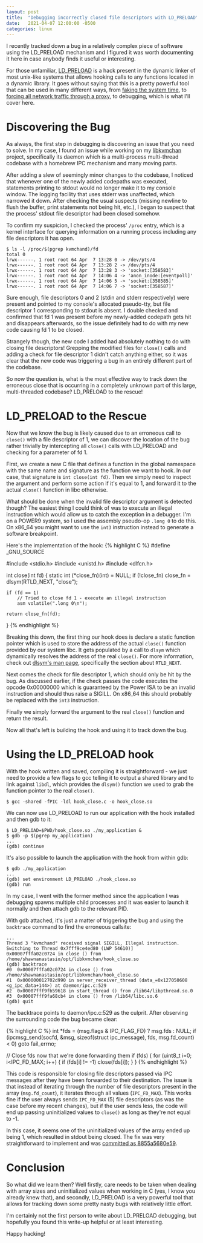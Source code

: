 ```yaml
---
layout: post
title:  "Debugging incorrectly closed file descriptors with LD_PRELOAD"
date:   2021-04-07 12:00:00 -0500
categories: linux
---
```

I recently tracked down a bug in a relatively complex piece of software using the LD_PRELOAD mechanism and I
figured it was worth documenting it here in case anybody finds it useful or interesting.

For those unfamiliar, [LD_PRELOAD](https://en.wikipedia.org/wiki/Dynamic_linker#Systems_using_ELF) is a hack
present in the dynamic linker of most unix-like systems that allows hooking calls to any functions located in a
dynamic library.  It goes without saying that this is a pretty powerful tool that can be used in many
different ways, from [faking the system time](https://github.com/wolfcw/libfaketime), to [forcing all network
traffic through a proxy](https://github.com/haad/proxychains), to debugging, which is what I'll cover here.

# Discovering the Bug

As always, the first step in debugging is discovering an issue that you need to solve. In my case, I found an
issue while working on my [libkvmchan](https://github.com/shawnanastasio/libkvmchan) project, specifically its
daemon which is a multi-process multi-thread codebase with a homebrew IPC mechanism and many moving parts.

After adding a slew of seemingly minor changes to the codebase, I noticed that whenever one of the newly added
codepaths was executed, statements printing to stdout would no longer make it to my console window. The
logging facility that uses stderr was unaffected, which narrowed it down. After checking the usual suspects
(missing newline to flush the buffer, print statements not being hit, etc.), I began to suspect that the
process' stdout file descriptor had been closed somehow.

To confirm my suspicion, I checked the process' `/proc` entry, which is a kernel interface for querying
information on a running process including any file descriptors it has open.

```
$ ls -l /proc/$(pgrep kvmchand)/fd
total 0
lrwx------. 1 root root 64 Apr  7 13:28 0 -> /dev/pts/4
lrwx------. 1 root root 64 Apr  7 13:28 2 -> /dev/pts/4
lrwx------. 1 root root 64 Apr  7 13:28 3 -> 'socket:[358583]'
lrwx------. 1 root root 64 Apr  7 14:06 4 -> 'anon_inode:[eventpoll]'
lrwx------. 1 root root 64 Apr  7 14:06 5 -> 'socket:[358585]'
lrwx------. 1 root root 64 Apr  7 14:06 7 -> 'socket:[358587]'
```

Sure enough, file descriptors 0 and 2 (stdin and stderr respectively) were present and pointed to my console's
allocated pseudo-tty, but file descriptor 1 corresponding to stdout is absent. I double checked and confirmed
that fd 1 was present before my newly-added codepath gets hit and disappears afterwards, so the issue
definitely had to do with my new code causing fd 1 to be closed.

Strangely though, the new code I added had absolutely nothing to do with closing file descriptors! Grepping
the modified files for `close()` calls and adding a check for file descriptor 1 didn't catch anything either,
so it was clear that the new code was triggering a bug in an entirely different part of the codebase.

So now the question is, what is the most effective way to track down the erroneous close that is occurring
in a completely unknown part of this large, multi-threaded codebase? LD_PRELOAD to the rescue!

# LD_PRELOAD to the Rescue

Now that we know the bug is likely caused due to an erroneous call to `close()` with a file descriptor of 1, we
can discover the location of the bug rather trivially by intercepting all `close()` calls with LD_PRELOAD and
checking for a parameter of fd 1.

First, we create a new C file that defines a function in the global namespace with the same name and signature
as the function we want to hook. In our case, that signature is `int close(int fd)`. Then we simply need to
inspect the argument and perform some action if it's equal to 1, and forward it to the actual `close()` function
in libc otherwise.

What should be done when the invalid file descriptor argument is detected though? The easiest thing I could
think of was to execute an illegal instruction which would allow us to catch the exception in a debugger.
I'm on a POWER9 system, so I used the assembly pseudo-op `.long 0` to do this. On x86_64 you might want to
use the `int3` instruction instead to generate a software breakpoint.

Here's the implementation of the hook:
{% highlight C %}
#define _GNU_SOURCE

#include <stdio.h>
#include <unistd.h>
#include <dlfcn.h>

int close(int fd) {
    static int (*close_fn)(int) = NULL;
    if (!close_fn)
        close_fn = dlsym(RTLD_NEXT, "close");

    if (fd == 1)
        // Tried to close fd 1 - execute an illegal instruction
        asm volatile(".long 0\n");

    return close_fn(fd);
}
{% endhighlight %}

Breaking this down, the first thing our hook does is declare a static function pointer which is used to store
the address of the actual `close()` function provided by our system libc. It gets populated by a call to
`dlsym` which dynamically resolves the address of the real `close()`. For more information, check out
[dlsym's man page](https://linux.die.net/man/3/dlsym), specifically the section about `RTLD_NEXT`.

Next comes the check for file descriptor 1, which should only be hit by the bug. As discussed earlier, if the
check passes the code executes the opcode 0x00000000 which is guaranteed by the Power ISA to be an invalid
instruction and should thus raise a SIGILL. On x86_64 this should probably be replaced with the `int3` instruction.

Finally we simply forward the argument to the real `close()` function and return the result.

Now all that's left is building the hook and using it to track down the bug.

# Using the LD_PRELOAD hook

With the hook written and saved, compiling it is straightforward - we just need to provide a few flags to gcc
telling it to output a shared library and to link against `libdl`, which provides the `dlsym()` function we
used to grab the function pointer to the real `close()`.

```
$ gcc -shared -fPIC -ldl hook_close.c -o hook_close.so
```

We can now use LD_PRELOAD to run our application with the hook installed and then gdb to it:
```
$ LD_PRELOAD=$PWD/hook_close.so ./my_application &
$ gdb -p $(pgrep my_application)
...
(gdb) continue
```

It's also possible to launch the application with the hook from within gdb:
```
$ gdb ./my_application
...
(gdb) set environment LD_PRELOAD ./hook_close.so
(gdb) run
```

In my case, I went with the former method since the application I was debugging spawns multiple child
processes and it was easier to launch it normally and then attach gdb to the relevant PID.

With gdb attached, it's just a matter of triggering the bug and using the `backtrace` command to find
the erroneous callsite:
```
...
Thread 3 "kvmchand" received signal SIGILL, Illegal instruction.
Switching to Thread 0x7fff9ce4ed80 (LWP 54610)]
0x00007fffa02c0724 in close () from /home/shawnanastasio/opt/libkvmchan/hook_close.so
(gdb) backtrace
#0  0x00007fffa02c0724 in close () from /home/shawnanastasio/opt/libkvmchan/hook_close.so
#1  0x000000012702d990 in server_receiver_thread (data_=0x127050608 <g_ipc_data+144>) at daemon/ipc.c:529
#2  0x00007fff9fb59618 in start_thread () from /lib64/libpthread.so.0
#3  0x00007fff9fa68cb4 in clone () from /lib64/libc.so.6
(gdb) quit
```

The backtrace points to daemon/ipc.c:529 as the culprit. After observing the surrounding code the bug became
clear:

{% highlight C %}
int *fds = (msg.flags & IPC_FLAG_FD) ? msg.fds : NULL;
if (ipcmsg_send(socfd, &msg, sizeof(struct ipc_message), fds, msg.fd_count) < 0)
    goto fail_errno;

// Close fds now that we're done forwarding them
if (fds) {
    for (uint8_t i=0; i<IPC_FD_MAX; i++) {
        if (fds[i] != -1)
            close(fds[i]);
    }
}
{% endhighlight %}

This code is responsible for closing file descriptors passed via IPC messages after they have been forwarded
to their destination. The issue is that instead of iterating through the number of file descriptors present in
the array (`msg.fd_count`), it iterates through all values (`IPC_FD_MAX`). This works fine if
the user always sends `IPC_FD_MAX` (5) file descriptors (as was the case before my recent changes), but if the user sends
less, the code will end up passing uninitialized values to `close()` as long as they're not equal to -1.

In this case, it seems one of the uninitialized values of the array ended up being 1, which resulted in stdout
being closed. The fix was very straightforward to implement and was [committed as 8855a5680e59](https://github.com/shawnanastasio/libkvmchan/commit/8855a5680e59a2eb7b02aee6ea759b6e8e2dda36).


# Conclusion

So what did we learn then? Well firstly, care needs to be taken when dealing with array sizes and
uninitialized values when working in C (yes, I know you already knew that), and secondly, LD_PRELOAD is
a very powerful tool that allows for tracking down some pretty nasty bugs with relatively little effort.

I'm certainly not the first person to write about LD_PRELOAD debugging, but hopefully you found this 
write-up helpful or at least interesting.

Happy hacking!

